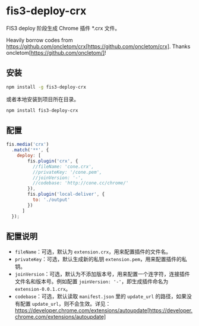 # fis3-deploy-crx

FIS3 deploy 阶段生成 Chrome 插件 *.crx 文件。

Heavily borrow codes from https://github.com/oncletom/crx[https://github.com/oncletom/crx]. Thanks oncletom[https://github.com/oncletom/]!

## 安装

```bash
npm install -g fis3-deploy-crx
```

或者本地安装到项目所在目录。

```bash
npm install fis3-deploy-crx
```

## 配置

```javascript
fis.media('crx')
  .match('**', {
    deploy: [
        fis.plugin('crx', {
          //fileName: 'cone.crx',
          //privateKey: '/cone.pem',
          //joinVersion: '-',
          //codebase: 'http://cone.cc/chrome/'
        }),
        fis.plugin('local-deliver', {
          to: './output'
        })
      ]
  });
```

## 配置说明

* `fileName`：可选，默认为 `extension.crx`，用来配置插件的文件名。
* `privateKey`：可选，默认生成新的私钥 `extension.pem`，用来配置插件的私钥。
* `joinVersion`：可选，默认为不添加版本号，用来配置一个连字符，连接插件文件名和版本号。例如配置 `joinVersion: '-'`，即生成插件命名为 `extension-0.0.1.crx`。
* `codebase`：可选，默认读取 `manifest.json` 里的 `update_url` 的路径，如果没有配置 `update_url`，则不会生效。详见：https://developer.chrome.com/extensions/autoupdate[https://developer.chrome.com/extensions/autoupdate]
